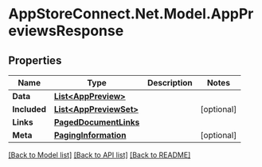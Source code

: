 # AppStoreConnect.Net.Model.AppPreviewsResponse

## Properties

Name | Type | Description | Notes
------------ | ------------- | ------------- | -------------
**Data** | [**List&lt;AppPreview&gt;**](AppPreview.md) |  | 
**Included** | [**List&lt;AppPreviewSet&gt;**](AppPreviewSet.md) |  | [optional] 
**Links** | [**PagedDocumentLinks**](PagedDocumentLinks.md) |  | 
**Meta** | [**PagingInformation**](PagingInformation.md) |  | [optional] 

[[Back to Model list]](../README.md#documentation-for-models) [[Back to API list]](../README.md#documentation-for-api-endpoints) [[Back to README]](../README.md)


